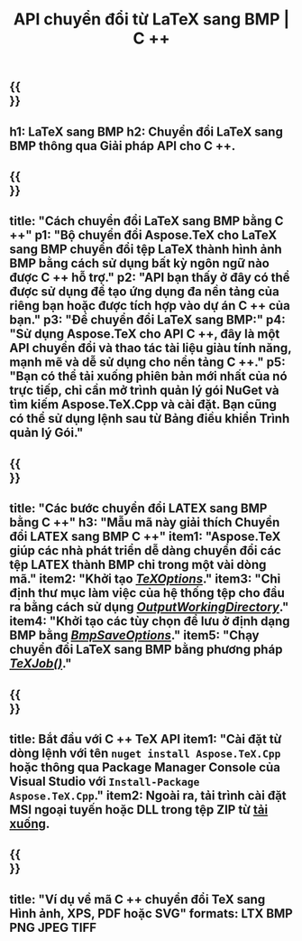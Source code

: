 ﻿---
translation: true
template: /_templates/_conversion-child-cpp.md
title: API chuyển đổi từ LaTeX sang BMP | C ++
description: Chức năng chuyển đổi LaTeX sang BMP. Tích hợp thư viện C ++ tại chỗ này vào dự án của bạn hoặc sử dụng các ứng dụng đa nền tảng để chuyển đổi LaTeX sang BMP.
keywords: latex sang bmp api cpp, latex2bmp tích hợp c ++
url: /cpp/conversion/latex-to-bmp/
family: tex
platformtag: cpp
feature: conversion
informat: LATEX
outformat: BMP
otherformats: PNG JPEG TIFF PDF SVG XPS
---

{{<section banner>}}
---
h1: LaTeX sang BMP
h2: Chuyển đổi LaTeX sang BMP thông qua Giải pháp API cho C ++.
---

{{<section overview>}}
---
title: "Cách chuyển đổi LaTeX sang BMP bằng C ++"
p1: "Bộ chuyển đổi Aspose.TeX cho LaTeX sang BMP chuyển đổi tệp LaTeX thành hình ảnh BMP bằng cách sử dụng bất kỳ ngôn ngữ nào được C ++ hỗ trợ."
p2: "API bạn thấy ở đây có thể được sử dụng để tạo ứng dụng đa nền tảng của riêng bạn hoặc được tích hợp vào dự án C ++ của bạn."
p3: "Để chuyển đổi LaTeX sang BMP:"
p4: "Sử dụng Aspose.TeX cho API C ++, đây là một API chuyển đổi và thao tác tài liệu giàu tính năng, mạnh mẽ và dễ sử dụng cho nền tảng C ++."
p5: "Bạn có thể tải xuống phiên bản mới nhất của nó trực tiếp, chỉ cần mở trình quản lý gói NuGet và tìm kiếm Aspose.TeX.Cpp và cài đặt. Bạn cũng có thể sử dụng lệnh sau từ Bảng điều khiển Trình quản lý Gói."
---

{{<section feature1>}}
---
title: "Các bước chuyển đổi LATEX sang BMP bằng C ++"
h3: "Mẫu mã này giải thích Chuyển đổi LATEX sang BMP C ++"
item1: "Aspose.TeX giúp các nhà phát triển dễ dàng chuyển đổi các tệp LATEX thành BMP chỉ trong một vài dòng mã."
item2: "Khởi tạo [*TeXOptions*](https://reference.aspose.com/tex/cpp/class/aspose.te_x.te_x_options)."
item3: "Chỉ định thư mục làm việc của hệ thống tệp cho đầu ra bằng cách sử dụng [*OutputWorkingDirectory*](https://reference.aspose.com/tex/cpp/class/aspose.te_x.te_x_options#aa4f4ea6dab7db5ba1b40800495f16f63)."
item4: "Khởi tạo các tùy chọn để lưu ở định dạng BMP bằng [*BmpSaveOptions*](https://reference.aspose.com/tex/cpp/class/aspose.te_x.presentation.image.bmp_save_options)."
item5: "Chạy chuyển đổi LaTeX sang BMP bằng phương pháp [*TeXJob()*](https://reference.aspose.com/tex/cpp/class/aspose.te_x.te_x_job)."
---

{{<section feature2>}}
---
title: Bắt đầu với C ++ TeX API
item1: "Cài đặt từ dòng lệnh với tên ```nuget install Aspose.TeX.Cpp``` hoặc thông qua Package Manager Console của Visual Studio với ```Install-Package Aspose.TeX.Cpp```."
item2: Ngoài ra, tải trình cài đặt MSI ngoại tuyến hoặc DLL trong tệp ZIP từ [tải xuống](https://releases.aspose.com/tex/cpp).
---

{{<section widget>}}
---
title: "Ví dụ về mã C ++ chuyển đổi TeX sang Hình ảnh, XPS, PDF hoặc SVG"
formats: LTX BMP PNG JPEG TIFF
---


